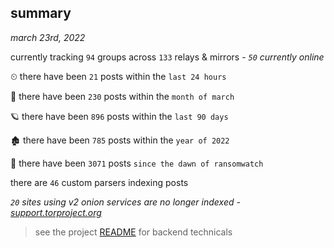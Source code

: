 
## summary
_march 23rd, 2022_

currently tracking `94` groups across `133` relays & mirrors - _`50` currently online_

⏲ there have been `21` posts within the `last 24 hours`

🦈 there have been `230` posts within the `month of march`

🪐 there have been `896` posts within the `last 90 days`

🏚 there have been `785` posts within the `year of 2022`

🦕 there have been `3071` posts `since the dawn of ransomwatch`

there are `46` custom parsers indexing posts

_`20` sites using v2 onion services are no longer indexed - [support.torproject.org](https://support.torproject.org/onionservices/v2-deprecation/)_

> see the project [README](https://github.com/thetanz/ransomwatch#ransomwatch--) for backend technicals
